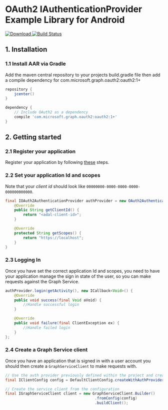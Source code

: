 # OAuth2 IAuthenticationProvider Example Library for Android

[ ![Download](https://api.bintray.com/packages/microsoftgraph/Maven/oauth2/images/download.svg) ](https://bintray.com/microsoftgraph/Maven/oauth2/_latestVersion)
[![Build Status](https://travis-ci.org/microsoftgraph/oauth2.svg?branch=master)](https://travis-ci.org/microsoftgraph/oauth2)

## 1. Installation

### 1.1 Install AAR via Gradle
Add the maven central repository to your projects build.gradle file then add a compile dependency for com.microsoft.graph.oauth2:oauth2:1+

```gradle
repository {
    jcenter()
}

dependency {
    // Include OAuth2 as a dependency
    compile 'com.microsoft.graph.oauth2:oauth2:1+'
}
```

## 2. Getting started

### 2.1 Register your application

Register your application by following [these](http://graph.microsoft.io/en-us/app-registration) steps.

### 2.2 Set your application Id and scopes

Note that your _client id_ should look like `00000000-0000-0000-0000-000000000000`.

```java
final IOAuth2AuthenticationProvider authProvider = new OAuth2AuthenticationProvider() {
    @Override
    public String getClientId() {
        return "<adal-client-id>";
    }

    @Override
    protected String getScopes() {
        return "https://localhost";
    }
}
```

### 2.3 Logging In

Once you have set the correct application Id and scopes, you need to have your application manage the sign in state of the user, so you can make requests against the Graph Service.

```java
authProvider.login(getActivity(), new ICallback<Void>() {
    @Override
    public void success(final Void aVoid) {
        //Handle successful login
    }

    @Override
    public void failure(final ClientException ex) {
        //Handle failed login
    }
};
```

### 2.4 Create a Graph Service client

Once you have an application that is signed in with a user account you should then create a `GraphServiceClient` to make requests with.

```java
// Use the auth provider previously defined within the project and create a configuration instance
final IClientConfig config = DefaultClientConfig.createWithAuthProvider(authProvider);

// Create the service client from the configuration
final IGraphServiceClient client = new GraphServiceClient.Builder()
                                        .fromConfig(config)
                                        .buildClient();
```
